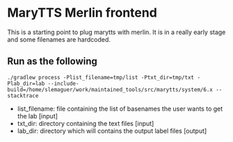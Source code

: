 # MaryTTS Merlin frontend

This is a starting point to plug marytts with merlin. It is in a really early stage and some filenames are hardcoded.

## Run as the following

```shell
./gradlew process -Plist_filename=tmp/list -Ptxt_dir=tmp/txt -Plab_dir=lab --include-build=/home/slemaguer/work/maintained_tools/src/marytts/system/6.x --stacktrace
```
- list_filename: file containing the list of basenames the user wants to get the lab     [input]
- txt_dir: directory containing the text files                                           [input]
- lab_dir: directory which will contains the output label files                          [output]

